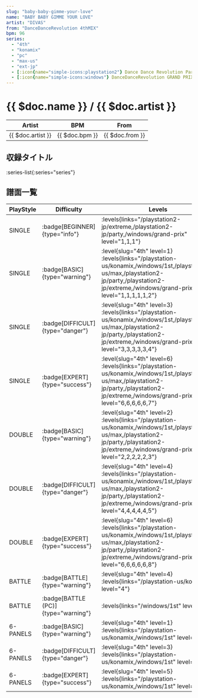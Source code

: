 ```yaml
---
slug: "baby-baby-gimme-your-love"
name: "BABY BABY GIMME YOUR LOVE"
artist: "DIVAS"
from: "DanceDanceRevolution 4thMIX"
bpm: 96
series:
  - "4th"
  - "konamix"
  - "pc"
  - "max-us"
  - "ext-jp"
  - [:icon{name="simple-icons:playstation2"} Dance Dance Revolution Party Collection :icon{name="flag:jp-4x3"}](/playstation2-jp/party)
  - [:icon{name="simple-icons:windows"} DanceDanceRevolution GRAND PRIX](/windows/grand-prix)
---
```


# {{ $doc.name }} / {{ $doc.artist }}

|Artist|BPM|From|
|------|---|----|
|{{ $doc.artist }}|{{ $doc.bpm }}|{{ $doc.from }}|

## 収録タイトル

:series-list{:series="series"}

## 譜面一覧

|PlayStyle|Difficulty|Levels|Notes|Movie|
|---------|----------|------|-----|-----|
|SINGLE| :badge[BEGINNER]{type="info"}| :levels{links="/playstation2-jp/extreme,/playstation2-jp/party,/windows/grand-prix" level="1,1,1"}|52/0||
|SINGLE| :badge[BASIC]{type="warning"}|<div class="field is-grouped is-grouped-multiline"> :level{slug="4th" level=1} :levels{links="/playstation-us/konamix,/windows/1st,/playstation2-us/max,/playstation2-jp/party,/playstation2-jp/extreme,/windows/grand-prix" level="1,1,1,1,1,2"}</div>|62/0||
|SINGLE| :badge[DIFFICULT]{type="danger"}|<div class="field is-grouped is-grouped-multiline"> :level{slug="4th" level=3} :levels{links="/playstation-us/konamix,/windows/1st,/playstation2-us/max,/playstation2-jp/party,/playstation2-jp/extreme,/windows/grand-prix" level="3,3,3,3,3,4"}</div>|110/0||
|SINGLE| :badge[EXPERT]{type="success"}|<div class="field is-grouped is-grouped-multiline"> :level{slug="4th" level=6} :levels{links="/playstation-us/konamix,/windows/1st,/playstation2-us/max,/playstation2-jp/party,/playstation2-jp/extreme,/windows/grand-prix" level="6,6,6,6,6,7"}</div>|163/0||
|DOUBLE| :badge[BASIC]{type="warning"}|<div class="field is-grouped is-grouped-multiline"> :level{slug="4th" level=2} :levels{links="/playstation-us/konamix,/windows/1st,/playstation2-us/max,/playstation2-jp/party,/playstation2-jp/extreme,/windows/grand-prix" level="2,2,2,2,2,3"}</div>|80/0||
|DOUBLE| :badge[DIFFICULT]{type="danger"}|<div class="field is-grouped is-grouped-multiline"> :level{slug="4th" level=4} :levels{links="/playstation-us/konamix,/windows/1st,/playstation2-us/max,/playstation2-jp/party,/playstation2-jp/extreme,/windows/grand-prix" level="4,4,4,4,4,5"}</div>|107/0||
|DOUBLE| :badge[EXPERT]{type="success"}|<div class="field is-grouped is-grouped-multiline"> :level{slug="4th" level=6} :levels{links="/playstation-us/konamix,/windows/1st,/playstation2-us/max,/playstation2-jp/party,/playstation2-jp/extreme,/windows/grand-prix" level="6,6,6,6,6,8"}</div>|176/0||
|BATTLE| :badge[BATTLE]{type="warning"}|<div class="field is-grouped is-grouped-multiline"> :level{slug="4th" level=4} :levels{links="/playstation-us/konamix" level="4"}</div>|||
|BATTLE| :badge[BATTLE (PC)]{type="warning"}| :levels{links="/windows/1st" level="4"}|||
|6-PANELS| :badge[BASIC]{type="warning"}|<div class="field is-grouped is-grouped-multiline"> :level{slug="4th" level=1} :levels{links="/playstation-us/konamix,/windows/1st" level="1,1"}</div>|62/0||
|6-PANELS| :badge[DIFFICULT]{type="danger"}|<div class="field is-grouped is-grouped-multiline"> :level{slug="4th" level=3} :levels{links="/playstation-us/konamix,/windows/1st" level="3,3"}</div>|97/0||
|6-PANELS| :badge[EXPERT]{type="success"}|<div class="field is-grouped is-grouped-multiline"> :level{slug="4th" level=5} :levels{links="/playstation-us/konamix,/windows/1st" level="5,5"}</div>|162/0||
